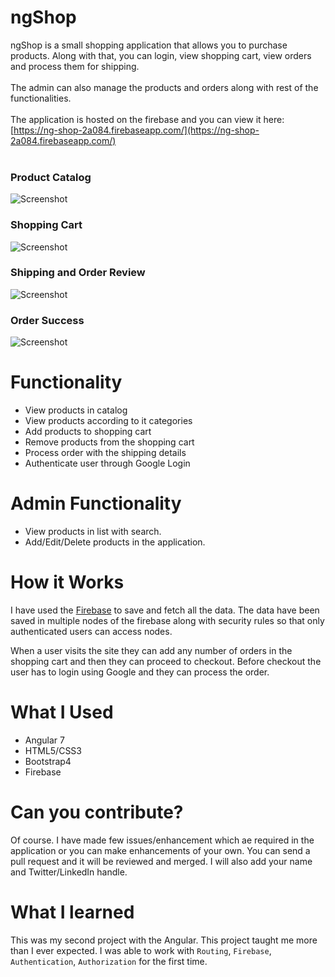 # ngShop
ngShop is a small shopping application that allows you to purchase products. Along with that, you can login, view shopping cart, view orders and process them for shipping.
<br><br>
The admin can also manage the products and orders along with rest of the functionalities.
<br><br>
The application is hosted on the firebase and you can view it here: [https://ng-shop-2a084.firebaseapp.com/](https://ng-shop-2a084.firebaseapp.com/)
<br><br>
### Product Catalog
![Screenshot](https://i.imgur.com/GlAiTuQ.png)
### Shopping Cart
![Screenshot](https://i.imgur.com/uDtW46O.png)
### Shipping and Order Review
![Screenshot](https://i.imgur.com/SFI0U2e.png)
### Order Success
![Screenshot](https://i.imgur.com/t9yCAli.png)

# Functionality
* View products in catalog
* View products according to it categories
* Add products to shopping cart
* Remove products from the shopping cart
* Process order with the shipping details
* Authenticate user through Google Login

# Admin Functionality
* View products in list with search.
* Add/Edit/Delete products in the application. 

# How it Works
I have used the [Firebase](https://firebase.google.com/) to save and fetch all the data. The data have been saved in multiple nodes of the firebase along with security rules so that only authenticated users can access nodes.

When a user visits the site they can add any number of orders in the shopping cart and then they can proceed to checkout. Before checkout the user has to login using Google and they can process the order.

# What I Used
* Angular 7
* HTML5/CSS3
* Bootstrap4
* Firebase

# Can you contribute?
Of course. I have made few issues/enhancement which ae required in the application or you can make enhancements of your own. You can send a pull request and it will be reviewed and merged. I will also add your name and Twitter/LinkedIn handle.

# What I learned
This was my second project with the Angular. This project taught me more than I ever expected. I was able to work with `Routing`, `Firebase`, `Authentication`, `Authorization` for the first time.